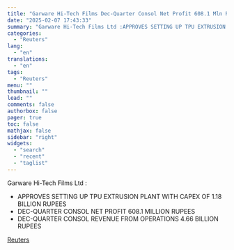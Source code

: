 ```yaml
---
title: "Garware Hi-Tech Films Dec-Quarter Consol Net Profit 608.1 Mln Rupees"
date: "2025-02-07 17:43:33"
summary: "Garware Hi-Tech Films Ltd :APPROVES SETTING UP TPU EXTRUSION PLANT WITH CAPEX OF 1.18 BILLION RUPEESDEC-QUARTER CONSOL NET PROFIT 608.1 MILLION RUPEESDEC-QUARTER CONSOL REVENUE FROM OPERATIONS 4.66 BILLION RUPEES"
categories:
  - "Reuters"
lang:
  - "en"
translations:
  - "en"
tags:
  - "Reuters"
menu: ""
thumbnail: ""
lead: ""
comments: false
authorbox: false
pager: true
toc: false
mathjax: false
sidebar: "right"
widgets:
  - "search"
  - "recent"
  - "taglist"
---
```


Garware Hi-Tech Films Ltd :

* APPROVES SETTING UP TPU EXTRUSION PLANT WITH CAPEX OF 1.18 BILLION RUPEES
* DEC-QUARTER CONSOL NET PROFIT 608.1 MILLION RUPEES
* DEC-QUARTER CONSOL REVENUE FROM OPERATIONS 4.66 BILLION RUPEES

[Reuters](https://www.tradingview.com/news/reuters.com,2025:newsml_FWN3OX1ZT:0-garware-hi-tech-films-dec-quarter-consol-net-profit-608-1-mln-rupees/)
